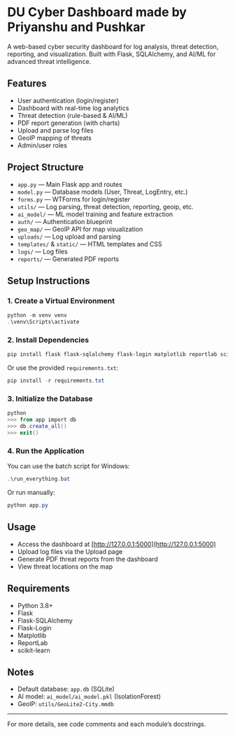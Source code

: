 # DU Cyber Dashboard made by Priyanshu and Pushkar

A web-based cyber security dashboard for log analysis, threat detection, reporting, and visualization. Built with Flask, SQLAlchemy, and AI/ML for advanced threat intelligence.

## Features
- User authentication (login/register)
- Dashboard with real-time log analytics
- Threat detection (rule-based & AI/ML)
- PDF report generation (with charts)
- Upload and parse log files
- GeoIP mapping of threats
- Admin/user roles

## Project Structure
- `app.py` — Main Flask app and routes
- `model.py` — Database models (User, Threat, LogEntry, etc.)
- `forms.py` — WTForms for login/register
- `utils/` — Log parsing, threat detection, reporting, geoip, etc.
- `ai_model/` — ML model training and feature extraction
- `auth/` — Authentication blueprint
- `geo_map/` — GeoIP API for map visualization
- `uploads/` — Log upload and parsing
- `templates/` & `static/` — HTML templates and CSS
- `logs/` — Log files
- `reports/` — Generated PDF reports

## Setup Instructions

### 1. Create a Virtual Environment
```powershell
python -m venv venv
.\venv\Scripts\activate
```

### 2. Install Dependencies
```powershell
pip install flask flask-sqlalchemy flask-login matplotlib reportlab scikit-learn
```
Or use the provided `requirements.txt`:
```powershell
pip install -r requirements.txt
```

### 3. Initialize the Database
```powershell
python
>>> from app import db
>>> db.create_all()
>>> exit()
```

### 4. Run the Application
You can use the batch script for Windows:
```powershell
.\run_everything.bat
```
Or run manually:
```powershell
python app.py
```

## Usage
- Access the dashboard at [http://127.0.0.1:5000](http://127.0.0.1:5000)
- Upload log files via the Upload page
- Generate PDF threat reports from the dashboard
- View threat locations on the map

## Requirements
- Python 3.8+
- Flask
- Flask-SQLAlchemy
- Flask-Login
- Matplotlib
- ReportLab
- scikit-learn

## Notes
- Default database: `app.db` (SQLite)
- AI model: `ai_model/ai_model.pkl` (IsolationForest)
- GeoIP: `utils/GeoLite2-City.mmdb`

---
For more details, see code comments and each module’s docstrings.